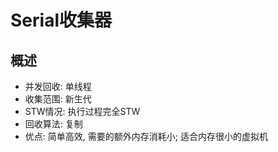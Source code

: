 # Serial收集器

## 概述

* 并发回收: 单线程
* 收集范围: 新生代
* STW情况: 执行过程完全STW
* 回收算法: 复制
* 优点: 简单高效, 需要的额外内存消耗小; 适合内存很小的虚拟机
